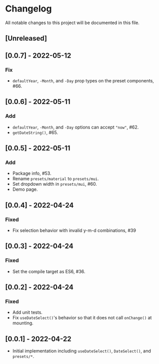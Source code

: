 # Changelog

All notable changes to this project will be documented in this file.

## [Unreleased]

## [0.0.7] - 2022-05-12

### Fix

- `defaultYear`, `-Month`, and `-Day` prop types on the preset components, #66.

## [0.0.6] - 2022-05-11

### Add

- `defaultYear`, `-Month`, and `-Day` options can accept `"now"`, #62.
- `getDateString()`, #65.

## [0.0.5] - 2022-05-11

### Add

- Package info, #53.
- Rename `presets/material` to `presets/mui`.
- Set dropdown width in `presets/mui`, #60.
- Demo page.

## [0.0.4] - 2022-04-24

### Fixed

- Fix selection behavior with invalid y-m-d combinations, #39

## [0.0.3] - 2022-04-24

### Fixed

- Set the compile target as ES6, #36.

## [0.0.2] - 2022-04-24

### Fixed

- Add unit tests.
- Fix `useDateSelect()`'s behavior so that it does not call `onChange()` at mounting.

## [0.0.1] - 2022-04-22

- Initial implementation including `useDateSelect()`, `DateSelect()`, and `presets/*`.
